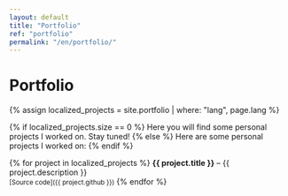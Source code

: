 ```yaml
---
layout: default
title: "Portfolio"
ref: "portfolio"
permalink: "/en/portfolio/"
---
```

# Portfolio  

{% assign localized_projects = site.portfolio | where: "lang", page.lang %}

{% if localized_projects.size == 0 %}
Here you will find some personal projects I worked on. Stay tuned!
{% else %}
Here are some personal projects I worked on:
{% endif %}

{% for project in localized_projects %}
**{{ project.title }}** – {{ project.description }}  
<small>[Source code]({{ project.github }})</small>
{% endfor %}